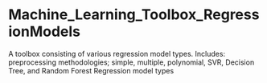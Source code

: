 # Machine_Learning_Toolbox_RegressionModels
A toolbox consisting of various regression model types. Includes: preprocessing methodologies; simple, multiple, polynomial, SVR, Decision Tree, and Random Forest Regression model types
